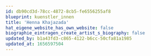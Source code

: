 ```yaml
---
id: db90cd3d-78cc-4872-8cb5-fe6556255af8
blueprint: kuenstler_innen
title: 'Henna Khajazada'
hat_eigene_website_has_own_website: false
biographie_eintragen_create_artist_s_biography: false
updated_by: b1a43fd3-c865-4122-b6cc-50cfa81a1985
updated_at: 1656597504
---
```

